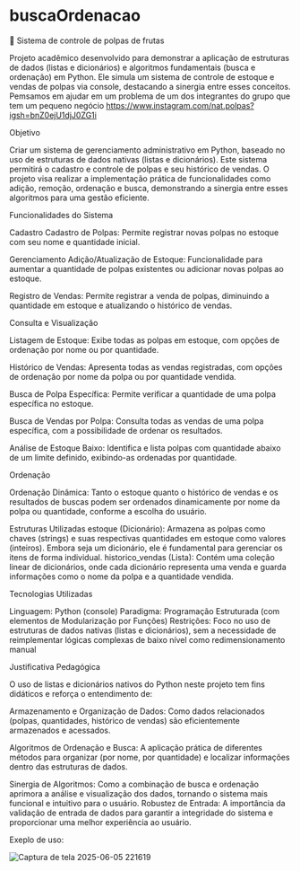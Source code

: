 # buscaOrdenacao
🍹 Sistema de controle de polpas de frutas

Projeto acadêmico desenvolvido para demonstrar a aplicação de estruturas de dados (listas e dicionários) e algoritmos fundamentais (busca e ordenação) em Python. Ele simula um sistema de controle de estoque e vendas de polpas via console, destacando a sinergia entre esses conceitos. Pemsamos em ajudar em um problema de um dos integrantes do grupo que tem um pequeno negócio https://www.instagram.com/nat.polpas?igsh=bnZ0ejU1djJ0ZG1i

Objetivo

Criar um sistema de gerenciamento administrativo em Python, baseado no uso de estruturas de dados nativas (listas e dicionários). Este sistema permitirá o cadastro e controle de polpas e seu histórico de vendas. O projeto visa realizar a implementação prática de funcionalidades como adição, remoção, ordenação e busca, demonstrando a sinergia entre esses algoritmos para uma gestão eficiente.

Funcionalidades do Sistema

Cadastro
Cadastro de Polpas: Permite registrar novas polpas no estoque com seu nome e quantidade inicial.

Gerenciamento
Adição/Atualização de Estoque: Funcionalidade para aumentar a quantidade de polpas existentes ou adicionar novas polpas ao estoque.

Registro de Vendas: Permite registrar a venda de polpas, diminuindo a quantidade em estoque e atualizando o histórico de vendas.

Consulta e Visualização

Listagem de Estoque: Exibe todas as polpas em estoque, com opções de ordenação por nome ou por quantidade.

Histórico de Vendas: Apresenta todas as vendas registradas, com opções de ordenação por nome da polpa ou por quantidade vendida.

Busca de Polpa Específica: Permite verificar a quantidade de uma polpa específica no estoque.

Busca de Vendas por Polpa: Consulta todas as vendas de uma polpa específica, com a possibilidade de ordenar os resultados.

Análise de Estoque Baixo: Identifica e lista polpas com quantidade abaixo de um limite definido, exibindo-as ordenadas por quantidade.

Ordenação

Ordenação Dinâmica: Tanto o estoque quanto o histórico de vendas e os resultados de buscas podem ser ordenados dinamicamente por nome da polpa ou quantidade, conforme a escolha do usuário.

Estruturas Utilizadas
estoque (Dicionário): Armazena as polpas como chaves (strings) e suas respectivas quantidades em estoque como valores (inteiros). Embora seja um dicionário, ele é fundamental para gerenciar os itens de forma individual.
historico_vendas (Lista): Contém uma coleção linear de dicionários, onde cada dicionário representa uma venda e guarda informações como o nome da polpa e a quantidade vendida.

Tecnologias Utilizadas

Linguagem: Python (console)
Paradigma: Programação Estruturada (com elementos de Modularização por Funções)
Restrições: Foco no uso de estruturas de dados nativas (listas e dicionários), sem a necessidade de reimplementar lógicas complexas de baixo nível como redimensionamento manual

Justificativa Pedagógica

O uso de listas e dicionários nativos do Python neste projeto tem fins didáticos e reforça o entendimento de:

Armazenamento e Organização de Dados: Como dados relacionados (polpas, quantidades, histórico de vendas) são eficientemente armazenados e acessados.

Algoritmos de Ordenação e Busca: A aplicação prática de diferentes métodos para organizar (por nome, por quantidade) e localizar informações dentro das estruturas de dados.

Sinergia de Algoritmos: Como a combinação de busca e ordenação aprimora a análise e visualização dos dados, tornando o sistema mais funcional e intuitivo para o usuário.
Robustez de Entrada: A importância da validação de entrada de dados para garantir a integridade do sistema e proporcionar uma melhor experiência ao usuário.

Exeplo de uso:

![Captura de tela 2025-06-05 221619](https://github.com/user-attachments/assets/248ef5d3-e201-4bc1-9d2e-d7f27ae41a3c)




